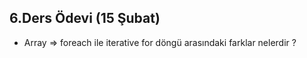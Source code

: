 ## 6.Ders Ödevi (15 Şubat)

- Array => foreach ile iterative for döngü arasındaki farklar nelerdir ?